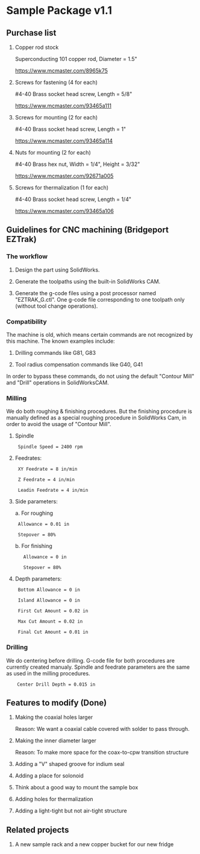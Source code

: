 # Sample Package v1.1

## Purchase list

1. Copper rod stock

    Superconducting 101 copper rod, Diameter = 1.5"

    https://www.mcmaster.com/8965k75

2. Screws for fastening (4 for each)

    #4-40 Brass socket head screw, Length = 5/8"

    https://www.mcmaster.com/93465a111

3. Screws for mounting (2 for each)

    #4-40 Brass socket head screw, Length = 1"

    https://www.mcmaster.com/93465a114

4. Nuts for mounting (2 for each)

    #4-40 Brass hex nut, Width = 1/4", Height = 3/32"

    https://www.mcmaster.com/92671a005

5. Screws for thermalization (1 for each)

    #4-40 Brass socket head screw, Length = 1/4"

    https://www.mcmaster.com/93465a106


## Guidelines for CNC machining (Bridgeport EZTrak)

### The workflow
    
1. Design the part using SolidWorks.

2. Generate the toolpaths using the built-in SolidWorks CAM.

3. Generate the g-code files using a post processor named "EZTRAK_G.ctl". One g-code file corresponding to one toolpath only (without tool change operations).

### Compatibility

The machine is old, which means certain commands are not recognized by this machine. The known examples include:
  
1. Drilling commands like G81, G83

2. Tool radius compensation commands like G40, G41

In order to bypass these commands, do not using the default "Contour Mill" and "Drill" operations in SolidWorksCAM.

### Milling

We do both roughing & finishing procedures. But the finishing procedure is manually defined as a special roughing procedure in SolidWorks Cam, in order to avoid the usage of "Contour Mill".

1. Spindle

        Spindle Speed = 2400 rpm

2. Feedrates:

        XY Feedrate = 8 in/min
    
        Z Feedrate = 4 in/min
        
        Leadin Feedrate = 4 in/min
    
3. Side parameters:

    a. For roughing
    
        Allowance = 0.01 in
        
        Stepover = 80%
      
    b. For finishing
    
          Allowance = 0 in
        
          Stepover = 80%
      
4. Depth parameters:

        Bottom Allowance = 0 in
    
        Island Allowance = 0 in
    
        First Cut Amount = 0.02 in
    
        Max Cut Amount = 0.02 in
    
        Final Cut Amount = 0.01 in
        
### Drilling

We do centering before drilling. G-code file for both procedures are currently created manualy. Spindle and feedrate parameters are the same as used in the milling procedures.

        Center Drill Depth = 0.015 in


## Features to modify (Done)

1. Making the coaxial holes larger

    Reason: We want a coaxial cable covered with solder to pass through.

2. Making the inner diameter larger

    Reason: To make more space for the coax-to-cpw transition structure

3. Adding a "V" shaped groove for indium seal
3. Adding a place for solonoid
4. Think about a good way to mount the sample box
5. Adding holes for thermalization
6. Adding a light-tight but not air-tight structure

## Related projects

1. A new sample rack and a new copper bucket for our new fridge
